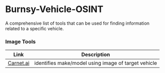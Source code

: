 # Burnsy-Vehicle-OSINT
A comprehensive list of tools that can be used for finding information related to a specific vehicle. 

### Image Tools
| Link | Description |
| --- | --- |
| [Carnet.ai](https://carnet.ai/) | identifies make/model using image of target vehicle |
